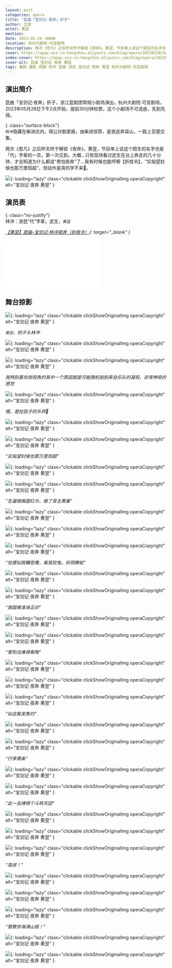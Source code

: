 ```yaml
---
layout: post
categories: opera
title: "昆曲「宝剑记·夜奔」折子"
author: 立泉
actor: 黄翌
mention: 
date: 2023-05-28 +0800
location: 杭州大剧院·可变剧场
description: 两次《思凡》之后昨天终于解锁《夜奔》。黄翌，节目单上说这个陌生的名字也是「代」字辈的一员，第一次见到。大概...只有现场看过武生在台上奔走的几十分钟，才会知道为什么都说“男怕夜奔”了...
cover: https://apqx.oss-cn-hangzhou.aliyuncs.com/blog/opera/20230528/baojianji_yeben/DSC00474_cover_thumb.jpg
index-cover: https://apqx.oss-cn-hangzhou.aliyuncs.com/blog/opera/20230528/baojianji_yeben/DSC00474_thumb.jpg
cover-alt: 昆曲 宝剑记 夜奔 黄翌
tags: 看剧 摄影 戏剧 杭州 昆曲 浙昆 宝剑记 夜奔 黄翌 杭州大剧院·可变剧场
---
```


## 演出简介

昆曲「宝剑记·夜奔」折子，浙江昆剧团常规小剧场演出，杭州大剧院·可变剧场，2023年05月28日下午2点开始，提前30分钟检票，这个小剧场不可选座，先到先得。

{: class="surface-block"}  
`林冲`隐藏在柴进庄内，得公孙胜密报，由柴进信荐，星夜逃奔梁山，一路上百感交集。

两次《思凡》之后昨天终于解锁《夜奔》。黄翌，节目单上说这个陌生的名字也是「代」字辈的一员，第一次见到。大概...只有现场看过武生在台上奔走的几十分钟，才会知道为什么都说“男怕夜奔”了...我有时候也能哼唧【折桂令】，“实指望封侯也那万里班超”，但动作是真的学不来🥹。

![](https://apqx.oss-cn-hangzhou.aliyuncs.com/blog/opera/20230528/baojianji_yeben/DSC00475_thumb.jpg){: loading="lazy" class="clickable clickShowOriginalImg operaCopyright" alt="宝剑记 夜奔 黄翌" }

## 演员表

{: class="no-justify"}  
林冲：浙昆“代”字辈，武生，`黄翌`

*[【黄翌】昆曲-宝剑记·林冲夜奔（折桂令）](https://www.bilibili.com/video/BV1Fu4y1o74f){: target="_blank" }*

<div class="video-container">
<iframe loading="lazy" src="//player.bilibili.com/player.html?aid=827191678&bvid=BV1Fu4y1o74f&cid=1159001653&page=1&autoplay=0" scrolling="no" border="0" frameborder="no" framespacing="0" allowfullscreen="true"> </iframe>
</div>

## 舞台掠影

![](https://apqx.oss-cn-hangzhou.aliyuncs.com/blog/opera/20230528/baojianji_yeben/DSC00509_thumb.jpg){: loading="lazy" class="clickable clickShowOriginalImg operaCopyright" alt="宝剑记 夜奔 黄翌" }

*`黄翌`，豹子头林冲*

![](https://apqx.oss-cn-hangzhou.aliyuncs.com/blog/opera/20230528/baojianji_yeben/DSC00474_thumb.jpg){: loading="lazy" class="clickable clickShowOriginalImg operaCopyright" alt="宝剑记 夜奔 黄翌" }

![](https://apqx.oss-cn-hangzhou.aliyuncs.com/blog/opera/20230528/baojianji_yeben/DSC00479_thumb.jpg){: loading="lazy" class="clickable clickShowOriginalImg operaCopyright" alt="宝剑记 夜奔 黄翌" }

*我特别喜欢侧视角的其中一个原因就是可能随机拍到来自乐队的凝视，非常神奇的感觉*

![](https://apqx.oss-cn-hangzhou.aliyuncs.com/blog/opera/20230528/baojianji_yeben/DSC00483_thumb.jpg){: loading="lazy" class="clickable clickShowOriginalImg operaCopyright" alt="宝剑记 夜奔 黄翌" }

*哦，是拉弦子的乐师👀*

![](https://apqx.oss-cn-hangzhou.aliyuncs.com/blog/opera/20230528/baojianji_yeben/DSC00496_thumb.jpg){: loading="lazy" class="clickable clickShowOriginalImg operaCopyright" alt="宝剑记 夜奔 黄翌" }

![](https://apqx.oss-cn-hangzhou.aliyuncs.com/blog/opera/20230528/baojianji_yeben/DSC00487_thumb.jpg){: loading="lazy" class="clickable clickShowOriginalImg operaCopyright" alt="宝剑记 夜奔 黄翌" }

*“实指望封侯也那万里班超”*

![](https://apqx.oss-cn-hangzhou.aliyuncs.com/blog/opera/20230528/baojianji_yeben/DSC00498_thumb.jpg){: loading="lazy" class="clickable clickShowOriginalImg operaCopyright" alt="宝剑记 夜奔 黄翌" }

![](https://apqx.oss-cn-hangzhou.aliyuncs.com/blog/opera/20230528/baojianji_yeben/DSC00489_thumb.jpg){: loading="lazy" class="clickable clickShowOriginalImg operaCopyright" alt="宝剑记 夜奔 黄翌" }

*“生逼做叛国红巾，做了背主黄巢”*

![](https://apqx.oss-cn-hangzhou.aliyuncs.com/blog/opera/20230528/baojianji_yeben/DSC00493_thumb.jpg){: loading="lazy" class="clickable clickShowOriginalImg operaCopyright" alt="宝剑记 夜奔 黄翌" }

![](https://apqx.oss-cn-hangzhou.aliyuncs.com/blog/opera/20230528/baojianji_yeben/DSC00494_thumb.jpg){: loading="lazy" class="clickable clickShowOriginalImg operaCopyright" alt="宝剑记 夜奔 黄翌" }

![](https://apqx.oss-cn-hangzhou.aliyuncs.com/blog/opera/20230528/baojianji_yeben/DSC00500_thumb.jpg){: loading="lazy" class="clickable clickShowOriginalImg operaCopyright" alt="宝剑记 夜奔 黄翌" }

*“恰便似脱鞲苍鹰，离笼狡兔，折网腾蛟”*

![](https://apqx.oss-cn-hangzhou.aliyuncs.com/blog/opera/20230528/baojianji_yeben/DSC00505_thumb.jpg){: loading="lazy" class="clickable clickShowOriginalImg operaCopyright" alt="宝剑记 夜奔 黄翌" }

![](https://apqx.oss-cn-hangzhou.aliyuncs.com/blog/opera/20230528/baojianji_yeben/DSC00513_thumb.jpg){: loading="lazy" class="clickable clickShowOriginalImg operaCopyright" alt="宝剑记 夜奔 黄翌" }

*“救国难谁诛正卯”*

![](https://apqx.oss-cn-hangzhou.aliyuncs.com/blog/opera/20230528/baojianji_yeben/DSC00510_thumb.jpg){: loading="lazy" class="clickable clickShowOriginalImg operaCopyright" alt="宝剑记 夜奔 黄翌" }

![](https://apqx.oss-cn-hangzhou.aliyuncs.com/blog/opera/20230528/baojianji_yeben/DSC00514_thumb.jpg){: loading="lazy" class="clickable clickShowOriginalImg operaCopyright" alt="宝剑记 夜奔 黄翌" }

*“掌刑法难得皋陶”*

![](https://apqx.oss-cn-hangzhou.aliyuncs.com/blog/opera/20230528/baojianji_yeben/DSC00521_thumb.jpg){: loading="lazy" class="clickable clickShowOriginalImg operaCopyright" alt="宝剑记 夜奔 黄翌" }

![](https://apqx.oss-cn-hangzhou.aliyuncs.com/blog/opera/20230528/baojianji_yeben/DSC00522_thumb.jpg){: loading="lazy" class="clickable clickShowOriginalImg operaCopyright" alt="宝剑记 夜奔 黄翌" }

![](https://apqx.oss-cn-hangzhou.aliyuncs.com/blog/opera/20230528/baojianji_yeben/DSC00524_thumb.jpg){: loading="lazy" class="clickable clickShowOriginalImg operaCopyright" alt="宝剑记 夜奔 黄翌" }

*“似这鬓发焦灼”*

![](https://apqx.oss-cn-hangzhou.aliyuncs.com/blog/opera/20230528/baojianji_yeben/DSC00536_thumb.jpg){: loading="lazy" class="clickable clickShowOriginalImg operaCopyright" alt="宝剑记 夜奔 黄翌" }

![](https://apqx.oss-cn-hangzhou.aliyuncs.com/blog/opera/20230528/baojianji_yeben/DSC00529_thumb.jpg){: loading="lazy" class="clickable clickShowOriginalImg operaCopyright" alt="宝剑记 夜奔 黄翌" }

*“行李萧条”*

![](https://apqx.oss-cn-hangzhou.aliyuncs.com/blog/opera/20230528/baojianji_yeben/DSC00537_thumb.jpg){: loading="lazy" class="clickable clickShowOriginalImg operaCopyright" alt="宝剑记 夜奔 黄翌" }

![](https://apqx.oss-cn-hangzhou.aliyuncs.com/blog/opera/20230528/baojianji_yeben/DSC00542_thumb.jpg){: loading="lazy" class="clickable clickShowOriginalImg operaCopyright" alt="宝剑记 夜奔 黄翌" }

*“此一去搏得个斗转天回”*

![](https://apqx.oss-cn-hangzhou.aliyuncs.com/blog/opera/20230528/baojianji_yeben/DSC00561_thumb.jpg){: loading="lazy" class="clickable clickShowOriginalImg operaCopyright" alt="宝剑记 夜奔 黄翌" }

![](https://apqx.oss-cn-hangzhou.aliyuncs.com/blog/opera/20230528/baojianji_yeben/DSC00549_thumb.jpg){: loading="lazy" class="clickable clickShowOriginalImg operaCopyright" alt="宝剑记 夜奔 黄翌" }

![](https://apqx.oss-cn-hangzhou.aliyuncs.com/blog/opera/20230528/baojianji_yeben/DSC00552_thumb.jpg){: loading="lazy" class="clickable clickShowOriginalImg operaCopyright" alt="宝剑记 夜奔 黄翌" }

*“高俅！”*

![](https://apqx.oss-cn-hangzhou.aliyuncs.com/blog/opera/20230528/baojianji_yeben/DSC00564_thumb.jpg){: loading="lazy" class="clickable clickShowOriginalImg operaCopyright" alt="宝剑记 夜奔 黄翌" }

![](https://apqx.oss-cn-hangzhou.aliyuncs.com/blog/opera/20230528/baojianji_yeben/DSC00565_thumb.jpg){: loading="lazy" class="clickable clickShowOriginalImg operaCopyright" alt="宝剑记 夜奔 黄翌" }

![](https://apqx.oss-cn-hangzhou.aliyuncs.com/blog/opera/20230528/baojianji_yeben/DSC00580_thumb.jpg){: loading="lazy" class="clickable clickShowOriginalImg operaCopyright" alt="宝剑记 夜奔 黄翌" }

*“管教你海沸山摇！”*

![](https://apqx.oss-cn-hangzhou.aliyuncs.com/blog/opera/20230528/baojianji_yeben/DSC00587_thumb.jpg){: loading="lazy" class="clickable clickShowOriginalImg operaCopyright" alt="宝剑记 夜奔 黄翌" }

![](https://apqx.oss-cn-hangzhou.aliyuncs.com/blog/opera/20230528/baojianji_yeben/DSC00551_thumb.jpg){: loading="lazy" class="clickable clickShowOriginalImg operaCopyright" alt="宝剑记 夜奔 黄翌" }

